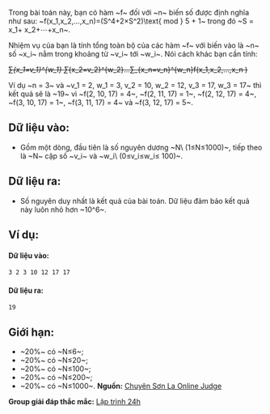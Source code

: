 Trong bài toán này, bạn có hàm ~f~ đối với ~n~ biến số được định nghĩa như sau: ~f(x_1,x_2,…,x_n)=(S^4+2×S^2)\text{ mod } 5 + 1~ trong đó ~S = x_1+ x_2+⋯+x_n~.

Nhiệm vụ của bạn là tính tổng toàn bộ của các hàm ~f~ với biến vào là ~n~ số ~x_i~ nằm trong khoảng từ ~v_i~ tới ~w_i~. Nói cách khác bạn cần tính:

~~∑_{x_1=v_1}^{w_1} ∑_{x_2=v_2}^{w_2}…∑_{x_n=v_n}^{w_n}f(x_1,x_2,…,x_n )~~

Ví dụ ~n = 3~ và ~v_1 = 2, w_1 = 3, v_2 = 10, w_2 = 12, v_3 = 17, w_3 = 17~ thì kết quả sẽ là ~19~ vì ~f(2, 10, 17) = 4~, ~f(2, 11, 17) = 1~, ~f(2, 12, 17) = 4~, ~f(3, 10, 17) = 1~, ~f(3, 11, 17) = 4~ và ~f(3, 12, 17) = 5~.

## Dữ liệu vào:
- Gồm một dòng, đầu tiên là số nguyên dương ~N\ (1≤N≤1000)~, tiếp theo là ~N~ cặp số ~v_i~ và ~w_i\ (0≤v_i≤w_i≤ 100)~.

## Dữ liệu ra:
- Số nguyên duy nhất là kết quả của bài toán. Dữ liệu đảm bảo kết quả này luôn nhỏ hơn ~10^6~.

## Ví dụ:
#### Dữ liệu vào:
```
3 2 3 10 12 17 17
```

#### Dữ liệu ra:
```
19
```

## Giới hạn:
- ~20\%~ có ~N≤6~;
- ~20\%~ có ~N≤20~;
- ~20\%~ có ~N≤100~;
- ~20\%~ có ~N≤200~;
- ~20\%~ có ~N≤1000~.
**Nguồn:** [Chuyên Sơn La Online Judge](http://csloj.ddns.net/)

**Group giải đáp thắc mắc:** [Lập trình 24h](https://www.facebook.com/groups/1386904321519984)